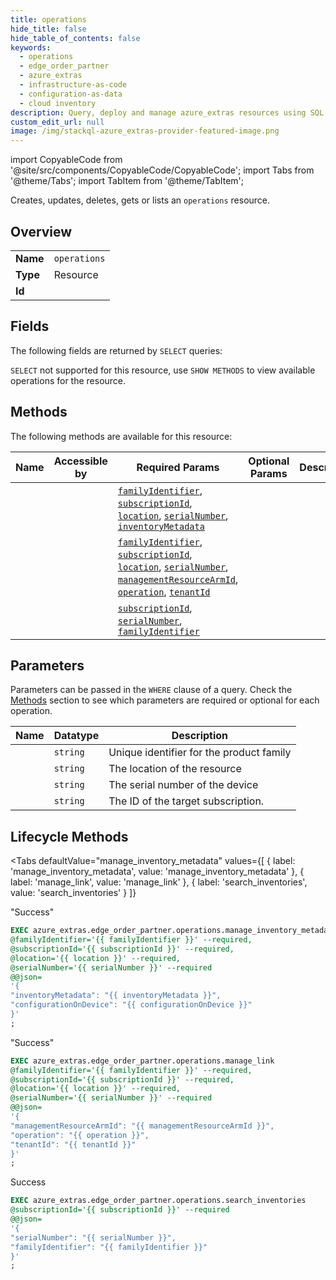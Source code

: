 ```yaml
--- 
title: operations
hide_title: false
hide_table_of_contents: false
keywords:
  - operations
  - edge_order_partner
  - azure_extras
  - infrastructure-as-code
  - configuration-as-data
  - cloud inventory
description: Query, deploy and manage azure_extras resources using SQL
custom_edit_url: null
image: /img/stackql-azure_extras-provider-featured-image.png
---
```


import CopyableCode from '@site/src/components/CopyableCode/CopyableCode';
import Tabs from '@theme/Tabs';
import TabItem from '@theme/TabItem';

Creates, updates, deletes, gets or lists an <code>operations</code> resource.

## Overview
<table><tbody>
<tr><td><b>Name</b></td><td><code>operations</code></td></tr>
<tr><td><b>Type</b></td><td>Resource</td></tr>
<tr><td><b>Id</b></td><td><CopyableCode code="azure_extras.edge_order_partner.operations" /></td></tr>
</tbody></table>

## Fields

The following fields are returned by `SELECT` queries:

`SELECT` not supported for this resource, use `SHOW METHODS` to view available operations for the resource.


## Methods

The following methods are available for this resource:

<table>
<thead>
    <tr>
    <th>Name</th>
    <th>Accessible by</th>
    <th>Required Params</th>
    <th>Optional Params</th>
    <th>Description</th>
    </tr>
</thead>
<tbody>
<tr>
    <td><a href="#manage_inventory_metadata"><CopyableCode code="manage_inventory_metadata" /></a></td>
    <td><CopyableCode code="exec" /></td>
    <td><a href="#parameter-familyIdentifier"><code>familyIdentifier</code></a>, <a href="#parameter-subscriptionId"><code>subscriptionId</code></a>, <a href="#parameter-location"><code>location</code></a>, <a href="#parameter-serialNumber"><code>serialNumber</code></a>, <a href="#parameter-inventoryMetadata"><code>inventoryMetadata</code></a></td>
    <td></td>
    <td></td>
</tr>
<tr>
    <td><a href="#manage_link"><CopyableCode code="manage_link" /></a></td>
    <td><CopyableCode code="exec" /></td>
    <td><a href="#parameter-familyIdentifier"><code>familyIdentifier</code></a>, <a href="#parameter-subscriptionId"><code>subscriptionId</code></a>, <a href="#parameter-location"><code>location</code></a>, <a href="#parameter-serialNumber"><code>serialNumber</code></a>, <a href="#parameter-managementResourceArmId"><code>managementResourceArmId</code></a>, <a href="#parameter-operation"><code>operation</code></a>, <a href="#parameter-tenantId"><code>tenantId</code></a></td>
    <td></td>
    <td></td>
</tr>
<tr>
    <td><a href="#search_inventories"><CopyableCode code="search_inventories" /></a></td>
    <td><CopyableCode code="exec" /></td>
    <td><a href="#parameter-subscriptionId"><code>subscriptionId</code></a>, <a href="#parameter-serialNumber"><code>serialNumber</code></a>, <a href="#parameter-familyIdentifier"><code>familyIdentifier</code></a></td>
    <td></td>
    <td></td>
</tr>
</tbody>
</table>

## Parameters

Parameters can be passed in the `WHERE` clause of a query. Check the [Methods](#methods) section to see which parameters are required or optional for each operation.

<table>
<thead>
    <tr>
    <th>Name</th>
    <th>Datatype</th>
    <th>Description</th>
    </tr>
</thead>
<tbody>
<tr id="parameter-familyIdentifier">
    <td><CopyableCode code="familyIdentifier" /></td>
    <td><code>string</code></td>
    <td>Unique identifier for the product family</td>
</tr>
<tr id="parameter-location">
    <td><CopyableCode code="location" /></td>
    <td><code>string</code></td>
    <td>The location of the resource</td>
</tr>
<tr id="parameter-serialNumber">
    <td><CopyableCode code="serialNumber" /></td>
    <td><code>string</code></td>
    <td>The serial number of the device</td>
</tr>
<tr id="parameter-subscriptionId">
    <td><CopyableCode code="subscriptionId" /></td>
    <td><code>string</code></td>
    <td>The ID of the target subscription.</td>
</tr>
</tbody>
</table>

## Lifecycle Methods

<Tabs
    defaultValue="manage_inventory_metadata"
    values={[
        { label: 'manage_inventory_metadata', value: 'manage_inventory_metadata' },
        { label: 'manage_link', value: 'manage_link' },
        { label: 'search_inventories', value: 'search_inventories' }
    ]}
>
<TabItem value="manage_inventory_metadata">

"Success"

```sql
EXEC azure_extras.edge_order_partner.operations.manage_inventory_metadata 
@familyIdentifier='{{ familyIdentifier }}' --required, 
@subscriptionId='{{ subscriptionId }}' --required, 
@location='{{ location }}' --required, 
@serialNumber='{{ serialNumber }}' --required 
@@json=
'{
"inventoryMetadata": "{{ inventoryMetadata }}", 
"configurationOnDevice": "{{ configurationOnDevice }}"
}'
;
```
</TabItem>
<TabItem value="manage_link">

"Success"

```sql
EXEC azure_extras.edge_order_partner.operations.manage_link 
@familyIdentifier='{{ familyIdentifier }}' --required, 
@subscriptionId='{{ subscriptionId }}' --required, 
@location='{{ location }}' --required, 
@serialNumber='{{ serialNumber }}' --required 
@@json=
'{
"managementResourceArmId": "{{ managementResourceArmId }}", 
"operation": "{{ operation }}", 
"tenantId": "{{ tenantId }}"
}'
;
```
</TabItem>
<TabItem value="search_inventories">

Success

```sql
EXEC azure_extras.edge_order_partner.operations.search_inventories 
@subscriptionId='{{ subscriptionId }}' --required 
@@json=
'{
"serialNumber": "{{ serialNumber }}", 
"familyIdentifier": "{{ familyIdentifier }}"
}'
;
```
</TabItem>
</Tabs>
